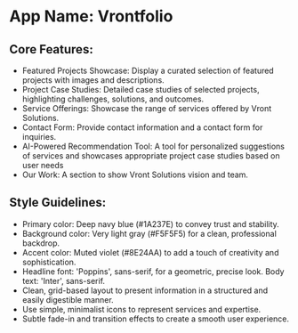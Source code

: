 # **App Name**: Vrontfolio

## Core Features:

- Featured Projects Showcase: Display a curated selection of featured projects with images and descriptions.
- Project Case Studies: Detailed case studies of selected projects, highlighting challenges, solutions, and outcomes.
- Service Offerings: Showcase the range of services offered by Vront Solutions.
- Contact Form: Provide contact information and a contact form for inquiries.
- AI-Powered Recommendation Tool: A tool for personalized suggestions of services and showcases appropriate project case studies based on user needs
- Our Work: A section to show Vront Solutions vision and team.

## Style Guidelines:

- Primary color: Deep navy blue (#1A237E) to convey trust and stability.
- Background color: Very light gray (#F5F5F5) for a clean, professional backdrop.
- Accent color: Muted violet (#8E24AA) to add a touch of creativity and sophistication.
- Headline font: 'Poppins', sans-serif, for a geometric, precise look. Body text: 'Inter', sans-serif.
- Clean, grid-based layout to present information in a structured and easily digestible manner.
- Use simple, minimalist icons to represent services and expertise.
- Subtle fade-in and transition effects to create a smooth user experience.